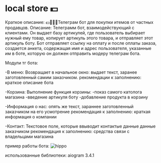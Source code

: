 # local store 💵
Краткое описание:
💵👨🏿‍💻Телеграм бот для покупки итемов от частных продавцов.
Описание:
Телеграмм бот, взаимодействующий с клиентами. Он выдает базу артикулей, где пользователь выбирает нужный ему товар, копирует артикуль этого товара, и отправляет этот артикуль боту. Бот отправляет ссылку на оплату и после оплаты заказа, создается анкета, содержащая имя и адрес пользователя, указанные им в боте, которую он должен отправить модеру телеграм бота.

Модули тг бота:

-В меню: Возвращает в начальное окно:
выдает текст, заранее заготовленный самим заказчиком.
рекомендации к заполнению:
краткое описание бота

-Корзина:
Выполнение функция корзины:
  -показ самого католога магазина
  -введение артикуля боту
  -добавление продукта в корзину

-Информация о нас:
опять же текст, зараннее заготовленный заказчиком на его усмотрение
рекомендация к заполнению:
краткая информация о компании

-Контакт:
Текстовое поле, которые ввыводит контактые данные данные заказчиком
рекомендация к заполнению:
средства связи с владельцами магазина

пример работы бота:
![hippo](https://github.com/oonixxxxx/local-store/blob/main/assets/video.gif)

использованные библиотеки:
aiogram 3.4.1
